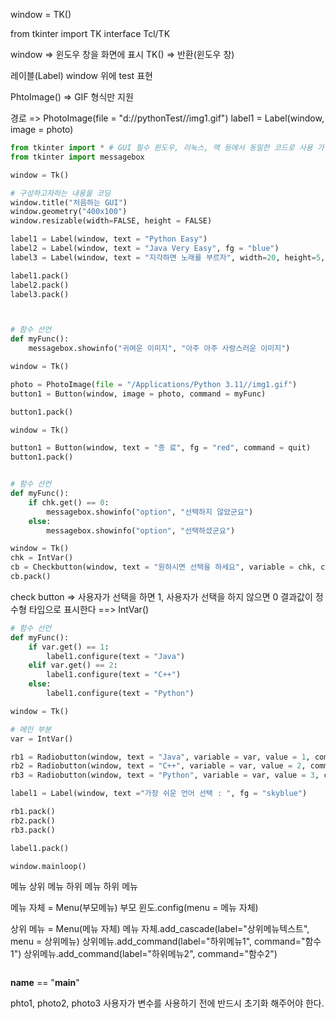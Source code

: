 window = TK()

from tkinter import
TK interface Tcl/TK

window => 윈도우 창을 화면에 표시
TK() => 반환(윈도우 창)

레이블(Label)
window 위에 test 표현

PhtoImage() => GIF 형식만 지원

경로 => PhotoImage(file = "d://pythonTest//img1.gif")
label1 = Label(window, image = photo)

```python
from tkinter import * # GUI 필수 윈도우, 리눅스, 맥 등에서 동일한 코드로 사용 가능
from tkinter import messagebox

window = Tk()

# 구성하고자하는 내용을 코딩
window.title("처음하는 GUI")
window.geometry("400x100")
window.resizable(width=FALSE, height = FALSE)

label1 = Label(window, text = "Python Easy")
label2 = Label(window, text = "Java Very Easy", fg = "blue")
label3 = Label(window, text = "지각하면 노래를 부르자", width=20, height=5, anchor = SE)

label1.pack()
label2.pack()
label3.pack()



# 함수 선언
def myFunc():
    messagebox.showinfo("귀여운 이미지", "아주 아주 사랑스러운 이미지")

window = Tk()

photo = PhotoImage(file = "/Applications/Python 3.11//img1.gif")
button1 = Button(window, image = photo, command = myFunc)

button1.pack()

window = Tk()

button1 = Button(window, text = "종 료", fg = "red", command = quit)
button1.pack()


# 함수 선언
def myFunc():
    if chk.get() == 0:
        messagebox.showinfo("option", "선택하지 않았군요")
    else:
        messagebox.showinfo("option", "선택하셨군요")

window = Tk()
chk = IntVar()
cb = Checkbutton(window, text = "원하시면 선택을 하세요", variable = chk, command = myFunc)
cb.pack()
```

check button => 사용자가 선택을 하면 1, 사용자가 선택을 하지 않으면 0
결과값이 정수형 타입으로 표시한다 ==> IntVar()
```python
# 함수 선언
def myFunc():
    if var.get() == 1:
        label1.configure(text = "Java")
    elif var.get() == 2:
        label1.configure(text = "C++")
    else:
        label1.configure(text = "Python")

window = Tk()

# 메인 부분
var = IntVar()

rb1 = Radiobutton(window, text = "Java", variable = var, value = 1, command = myFunc)
rb2 = Radiobutton(window, text = "C++", variable = var, value = 2, command = myFunc)
rb3 = Radiobutton(window, text = "Python", variable = var, value = 3, command = myFunc)

label1 = Label(window, text ="가장 쉬운 언어 선택 : ", fg = "skyblue")

rb1.pack()
rb2.pack()
rb3.pack()

label1.pack()

window.mainloop()
```

메뉴
  상위 메뉴
    하위 메뉴
    하위 메뉴

메뉴 자체 = Menu(부모메뉴)
부모 윈도.config(menu = 메뉴 자체)

상위 메뉴 = Menu(메뉴 자체)
메뉴 자체.add_cascade(label="상위메뉴텍스트", menu = 상위메뉴)
상위메뉴.add_command(label="하위메뉴1", command="함수1")
상위메뉴.add_command(label="하위메뉴2", command="함수2")

  
```python

```

__name__ == "__main__"

phto1, photo2, photo3
사용자가 변수를 사용하기 전에 반드시 초기화 해주어야 한다.